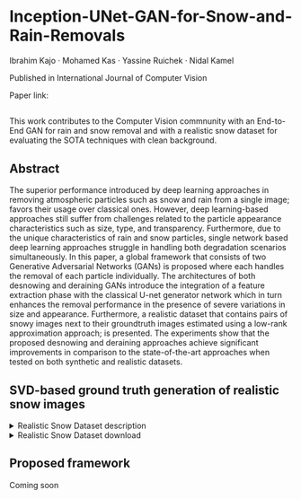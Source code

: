 # Inception-UNet-GAN-for-Snow-and-Rain-Removals

Ibrahim Kajo · Mohamed Kas · Yassine Ruichek · Nidal Kamel

Published in International Journal of Computer Vision 

Paper link: 
##
<p>
This work contributes to the Computer Vision commnunity with an End-to-End GAN for rain and snow removal and with a realistic snow dataset for evaluating the SOTA techniques with clean background.
</p>
<p>

## Abstract 
The superior performance introduced by deep learning approaches in removing atmospheric particles such as snow and rain from a single image; favors their usage over classical ones. However, deep learning-based approaches still suffer from challenges related to the particle appearance characteristics such as size, type, and transparency. Furthermore, due to the unique characteristics of rain and snow particles, single network based deep learning approaches struggle in handling both degradation scenarios simultaneously.  In this paper, a global framework that consists of two Generative Adversarial Networks (GANs) is proposed where each handles the removal of each particle individually. The architectures of both desnowing and deraining GANs introduce the integration of a feature extraction phase with the classical U-net generator network which in turn enhances the removal performance in the presence of severe variations in size and appearance. Furthermore, a realistic dataset that contains pairs of snowy images next to their groundtruth images estimated using a low-rank approximation approach; is presented. The experiments show that the proposed desnowing and deraining approaches achieve significant improvements in comparison to the state-of-the-art approaches when tested on both synthetic and realistic datasets.
  

## SVD-based ground truth generation of realistic snow images 
<details><summary> Realistic Snow Dataset description</summary>
<p>
 A test subset that shows diverse background scenes (forests, buildings, and streets) with different snow densities are constructed. Using the aforementioned groundtruth generation scheme, we generate 83 pairs of snowy images of size $960 \times 540$ along with their corresponding groundtruth images. 

</p>
</details>
  
<details><summary> Realistic Snow Dataset download</summary>
<p>

  link : https://drive.utbm.fr/s/CJTsFZgGqMMCRin

</p>
</details>
    
## Proposed framework 
Coming soon
